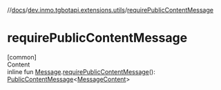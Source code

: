 //[docs](../../index.md)/[dev.inmo.tgbotapi.extensions.utils](index.md)/[requirePublicContentMessage](require-public-content-message.md)



# requirePublicContentMessage  
[common]  
Content  
inline fun [Message](../dev.inmo.tgbotapi.types.message.abstracts/-message/index.md).[requirePublicContentMessage](require-public-content-message.md)(): [PublicContentMessage](../dev.inmo.tgbotapi.types.message.abstracts/-public-content-message/index.md)<[MessageContent](../dev.inmo.tgbotapi.types.message.content.abstracts/-message-content/index.md)>  



